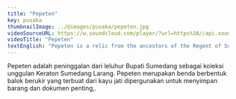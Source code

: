 ```yaml
---
title: "Pepeten"
key: pusaka
thumbnailImage: ../@images/pusaka/pepeten.jpg
videoSourceURL: https://w.soundcloud.com/player/?url=https%3A//api.soundcloud.com/tracks/1171307695&color=%23ff5500&auto_play=true&hide_related=false&show_comments=true&show_user=true&show_reposts=false&show_teaser=true
videoTitle: "Pepeten"
textEnglish: "Pepeten is a relic from the ancestors of the Regent of Sumedang as a superior collection of the Sumedang Larang Palace. Pepeten is a carved block-shaped object made of teak wood used to store important items and documents."
---
```


Pepeten adalah peninggalan dari leluhur Bupati Sumedang sebagai koleksi unggulan Keraton Sumedang Larang. Pepeten merupakan benda berbentuk balok berukir yang terbuat dari kayu jati dipergunakan untuk menyimpan barang dan dokumen penting,.
